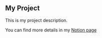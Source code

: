 ## My Project

This is my project description.

You can find more details in my [Notion page](https://super-blackberry-ca4.notion.site/Personal-Home-42e0871332814d28909279d3768bae6d?pvs=4)

